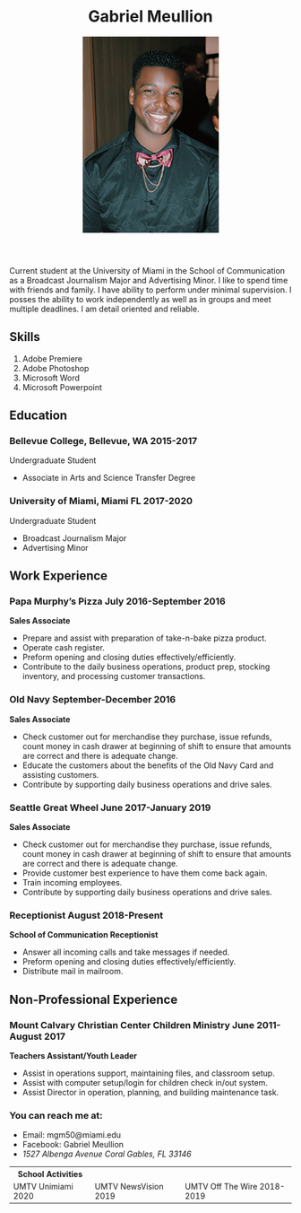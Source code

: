 <!DOCTYPE HTML>

<head>
  <!--<title>Resume</title>-->
  <meta charset= "utf-8">
</head>

<body>
    <header>
<h1> Gabriel Meullion </h1>
      
<img src="headshot.jpg" alt="headshot" />

</header>

<main>

  <p> Current student at the University of Miami in the School of Communication as a
  Broadcast Journalism Major and Advertising Minor. I like to spend time with friends and family. I have ability to perform under minimal supervision. I posses the ability to work independently as well as in groups and meet multiple deadlines. I am detail oriented and reliable.</p>
<section>

  <h2> Skills </h2>

<ol>
  <li> Adobe Premiere </li>
  <li> Adobe Photoshop </li>
  <li> Microsoft Word </li>
  <li> Microsoft Powerpoint </li>
</ol>

<h2> Education </h2>

<h3> Bellevue College, Bellevue, WA 2015-2017 </h3>
   Undergraduate Student
     <ul>
  <li>Associate in Arts and Science Transfer Degree</li>
  </ul>
<h3> University of Miami, Miami FL 2017-2020 </h3>
   Undergraduate Student
  <ul>
  <li> Broadcast Journalism Major</li>
  <li> Advertising Minor </li>
  </ul>
</section>

  <h2>Work Experience</h2>
<h3> Papa Murphy’s Pizza July 2016-September 2016</h3>

<p><strong>Sales Associate</strong></p>
  <ul>
    <li> Prepare and assist with preparation of take-n-bake pizza product.</li>
    <li> Operate cash register.</li>
    <li> Preform opening and closing duties effectively/efficiently.</li>
   <li> Contribute to the daily business operations, product prep, stocking inventory, and processing customer transactions.</li>
  </ul>

  <h3>Old Navy September-December 2016</h3>

<p><strong> Sales Associate</strong></p>
<ul>
  <li>Check customer out for merchandise they purchase, issue refunds, count money in cash drawer at beginning of shift to ensure that amounts are correct and there is adequate change.</li>
  <li> Educate the customers about the benefits of the Old Navy Card and assisting customers.</li>
  <li> Contribute by supporting daily business operations and drive sales.</li>
</ul>

<h3> Seattle Great Wheel June 2017-January 2019</h3>

<p><strong>Sales Associate</strong></p>
  <ul>
    <li> Check customer out for merchandise they purchase, issue refunds, count money in cash drawer at beginning of shift to ensure that amounts are correct and there is adequate change.</li>
    <li> Provide customer best experience to have them come back again.</li>
    <li> Train incoming employees.</li>
    <li> Contribute by supporting daily business operations and drive sales.</li>
  </ul>

<h3> Receptionist August 2018-Present</h3>

<p><strong>School of Communication Receptionist</strong></p>
  <ul>
    <li> Answer all incoming calls and take messages if needed.</li>
    <li> Preform opening and closing duties effectively/efficiently.</li>
   <li> Distribute mail in mailroom.</li>
  </ul>

  <h2>Non-Professional Experience</h2>
  <h3> Mount Calvary Christian Center Children Ministry June 2011-August 2017</h3>

<p><strong>Teachers Assistant/Youth Leader</strong></p>
<ul>
  <li> Assist in operations support, maintaining files, and classroom setup.</li>
  <li> Assist with computer setup/login for children check in/out system.</li>
  <li> Assist Director in operation, planning, and building maintenance task.</li>
</ul>

<table>
<tr>
  <th>School Activities </th>
 </tr>
<tr>
  <td>UMTV Unimiami 2020</td>
  <td>UMTV NewsVision 2019</td>
  <td>UMTV Off The Wire 2018-2019</td>

</main>

<footer>
  <h3>You can reach me at:</h3>
    <ul>
      <li>Email: mgm50@miami.edu</li>
      <li>Facebook: Gabriel Meullion</li>
<li> <address>
  1527 Albenga Avenue
  Coral Gables, FL 33146
</address>
</li>
</ul>
  </footer>

</body>

</html>
